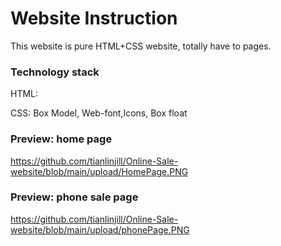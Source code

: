 # Website Instruction

This website is pure HTML+CSS website, totally have to pages. 

### Technology stack

HTML: 

CSS: Box Model, Web-font,Icons, Box float





### Preview: home page

https://github.com/tianlinjill/Online-Sale-website/blob/main/upload/HomePage.PNG

### Preview: phone sale page 

https://github.com/tianlinjill/Online-Sale-website/blob/main/upload/phonePage.PNG

